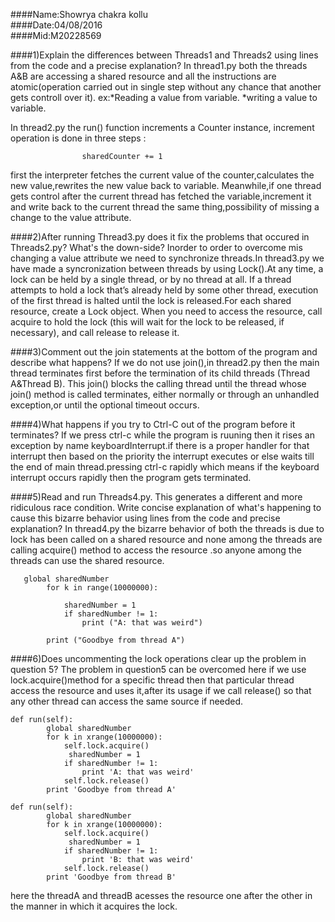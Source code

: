 ####Name:Showrya chakra kollu    
####Date:04/08/2016    
####Mid:M20228569

####1)Explain the differences between Threads1 and Threads2 using lines from the code and a precise explanation?
In thread1.py both the threads A&B are accessing a shared  resource and all the instructions are atomic(operation carried out in single step without any chance that another gets controll over it).
ex:*Reading a value from variable.
*writing a value to variable.

In thread2.py  the run() function increments a Counter instance, increment operation is done in three steps :
                          
                    sharedCounter += 1

first the interpreter fetches the current value of the counter,calculates the new value,rewrites the new value back to variable.
Meanwhile,if one thread gets control after the current thread has fetched the variable,increment it and write back to the current thread the same thing,possibility of missing a change to the value attribute.

####2)After running Thread3.py does it fix the problems that occured in Threads2.py? What's the down-side?
Inorder to order to overcome mis changing a value attribute we need to synchronize threads.In thread3.py we have made a syncronization between threads by using Lock().At any time, a lock can be held by a single thread, or by no thread at all. If a thread attempts to hold a lock that’s already held by some other thread, execution of the first thread is halted until the lock is released.For each shared resource, create a Lock object. When you need to access the resource, call acquire to hold the lock (this will wait for the lock to be released, if necessary), and call release to release it.

####3)Comment out the join statements at the bottom of the program and describe what happens?
If we do not use join(),in thread2.py then the main thread terminates first before the termination of its child threads (Thread A&Thread B). This join() blocks the calling thread until the thread whose join() method is called terminates, either normally or through an unhandled exception,or until the optional timeout occurs.

####4)What happens if you try to Ctrl-C out of the program before it terminates?
If we press ctrl-c while the program is ruuning then it rises an exception by name keyboardInterrupt.if there is a proper handler for that interrupt then based on the priority the interrupt executes or else waits till the end of main thread.pressing ctrl-c rapidly which means if the keyboard interrupt occurs rapidly then the program gets terminated. 

####5)Read and run Threads4.py. This generates a different and more ridiculous race condition. Write concise explanation of what's happening to cause this bizarre behavior using lines from the code and precise explanation?
In thread4.py the bizarre behavior of both the threads is due to  lock has been called on a shared resource and none among the threads are calling acquire() method to access the resource .so anyone among the threads can use the shared resource.
  
       global sharedNumber
            for k in range(10000000):
          
                sharedNumber = 1
                if sharedNumber != 1:
                    print ("A: that was weird")
            
            print ("Goodbye from thread A")

####6)Does uncommenting the lock operations clear up the problem in question 5?
The problem in question5 can be overcomed here if we use lock.acquire()method for a specific thread then that particular thread access the resource and uses it,after its usage if we call release() so that any other thread can access the same source if needed.

    def run(self):
            global sharedNumber
            for k in xrange(10000000):
                self.lock.acquire()
                 sharedNumber = 1
                if sharedNumber != 1:
                    print 'A: that was weird'
                self.lock.release()
            print 'Goodbye from thread A'
            
    def run(self):
            global sharedNumber
            for k in xrange(10000000):
                self.lock.acquire()
                 sharedNumber = 1
                if sharedNumber != 1:
                    print 'B: that was weird'
                self.lock.release()
            print 'Goodbye from thread B'   
  
  here the threadA and threadB acesses the resource one after the other in the manner in which it acquires the lock.
